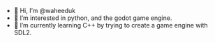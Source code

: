 - 👋 Hi, I’m @waheeduk
- 👀 I’m interested in python, and the godot game engine.
- 🌱 I’m currently learning C++ by trying to create a game engine with SDL2.


<!---
waheeduk/waheeduk is a ✨ special ✨ repository because its `README.md` (this file) appears on your GitHub profile.
You can click the Preview link to take a look at your changes.
--->
